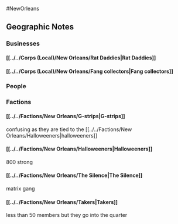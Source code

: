 #NewOrleans 

## Geographic Notes
### Businesses
#### [[../../Corps (Local)/New Orleans/Rat Daddies|Rat Daddies]]

#### [[../../Corps (Local)/New Orleans/Fang collectors|Fang collectors]]

### People


### Factions
#### [[../../Factions/New Orleans/G-strips|G-strips]]
confusing as they are tied to the [[../../Factions/New Orleans/Halloweeners|halloweeners]]

#### [[../../Factions/New Orleans/Halloweeners|Halloweeners]]
800 strong

#### [[../../Factions/New Orleans/The Silence|The Silence]]
matrix gang

#### [[../../Factions/New Orleans/Takers|Takers]]
less than 50 members but they go into the quarter